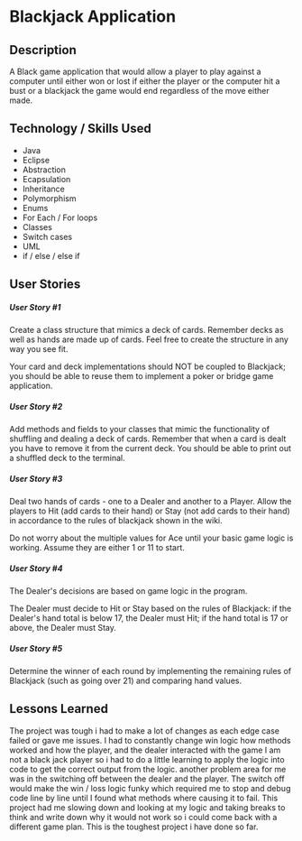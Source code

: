 # Blackjack Application


## Description
A Black game application that would allow a player to play against a computer until either won or lost if either the player or the computer hit a bust or a blackjack the game would end regardless of the move either made.



## Technology / Skills Used

* Java  
* Eclipse
* Abstraction
* Ecapsulation
* Inheritance
* Polymorphism
* Enums
* For Each / For loops
* Classes
* Switch cases
* UML
* if / else / else if



## User Stories

##### User Story #1

Create a class structure that mimics a deck of cards. Remember decks as well as hands are made up of cards. Feel free to create the structure in any way you see fit.

Your card and deck implementations should NOT be coupled to Blackjack; you should be able to reuse them to implement a poker or bridge game application.

##### User Story #2
Add methods and fields to your classes that mimic the functionality of shuffling and dealing a deck of cards. Remember that when a card is dealt you have to remove it from the current deck. You should be able to print out a shuffled deck to the terminal.

##### User Story #3
Deal two hands of cards - one to a Dealer and another to a Player. Allow the players to Hit (add cards to their hand) or Stay (not add cards to their hand) in accordance to the rules of blackjack shown in the wiki.

Do not worry about the multiple values for Ace until your basic game logic is working. Assume they are either 1 or 11 to start.

##### User Story #4
The Dealer's decisions are based on game logic in the program.

The Dealer must decide to Hit or Stay based on the rules of Blackjack: if the Dealer's hand total is below 17, the Dealer must Hit; if the hand total is 17 or above, the Dealer must Stay.

##### User Story #5
Determine the winner of each round by implementing the remaining rules of Blackjack (such as going over 21) and comparing hand values.




## Lessons Learned 

The project was tough i had to make a lot of changes as each edge case failed or gave me issues. I had to constantly change win logic how methods worked and how the player, and the dealer interacted with the game I am not a black jack player so i had to do a little learning to apply the logic into code to get the correct output from the logic. another problem area for me was in the switching off between the dealer and the player. The switch off would make the win / loss logic funky which required me to stop and debug code line by line until I found what methods where causing it to fail. This project had me slowing down and looking at my logic and taking breaks to think and write down why it would not work so i could come back with a different game plan. This is the toughest project i have done so far.


